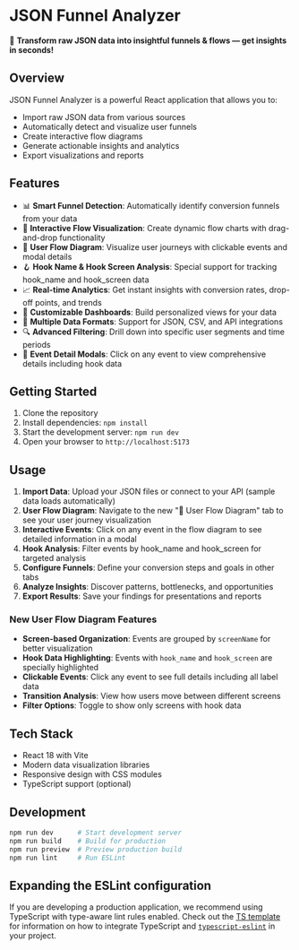 # JSON Funnel Analyzer

🚀 **Transform raw JSON data into insightful funnels & flows — get insights in seconds!**

## Overview

JSON Funnel Analyzer is a powerful React application that allows you to:
- Import raw JSON data from various sources
- Automatically detect and visualize user funnels
- Create interactive flow diagrams
- Generate actionable insights and analytics
- Export visualizations and reports

## Features

- 📊 **Smart Funnel Detection**: Automatically identify conversion funnels from your data
- 🔄 **Interactive Flow Visualization**: Create dynamic flow charts with drag-and-drop functionality
- 🎯 **User Flow Diagram**: Visualize user journeys with clickable events and modal details
- 🪝 **Hook Name & Hook Screen Analysis**: Special support for tracking hook_name and hook_screen data
- 📈 **Real-time Analytics**: Get instant insights with conversion rates, drop-off points, and trends
- 🎨 **Customizable Dashboards**: Build personalized views for your data
- 📁 **Multiple Data Formats**: Support for JSON, CSV, and API integrations
- 🔍 **Advanced Filtering**: Drill down into specific user segments and time periods
- 📱 **Event Detail Modals**: Click on any event to view comprehensive details including hook data

## Getting Started

1. Clone the repository
2. Install dependencies: `npm install`
3. Start the development server: `npm run dev`
4. Open your browser to `http://localhost:5173`

## Usage

1. **Import Data**: Upload your JSON files or connect to your API (sample data loads automatically)
2. **User Flow Diagram**: Navigate to the new "🎯 User Flow Diagram" tab to see your user journey visualization
3. **Interactive Events**: Click on any event in the flow diagram to see detailed information in a modal
4. **Hook Analysis**: Filter events by hook_name and hook_screen for targeted analysis
5. **Configure Funnels**: Define your conversion steps and goals in other tabs
6. **Analyze Insights**: Discover patterns, bottlenecks, and opportunities
7. **Export Results**: Save your findings for presentations and reports

### New User Flow Diagram Features

- **Screen-based Organization**: Events are grouped by `screenName` for better visualization
- **Hook Data Highlighting**: Events with `hook_name` and `hook_screen` are specially highlighted
- **Clickable Events**: Click any event to see full details including all label data
- **Transition Analysis**: View how users move between different screens
- **Filter Options**: Toggle to show only screens with hook data

## Tech Stack

- React 18 with Vite
- Modern data visualization libraries
- Responsive design with CSS modules
- TypeScript support (optional)

## Development

```bash
npm run dev      # Start development server
npm run build    # Build for production
npm run preview  # Preview production build
npm run lint     # Run ESLint
```

## Expanding the ESLint configuration

If you are developing a production application, we recommend using TypeScript with type-aware lint rules enabled. Check out the [TS template](https://github.com/vitejs/vite/tree/main/packages/create-vite/template-react-ts) for information on how to integrate TypeScript and [`typescript-eslint`](https://typescript-eslint.io) in your project.
